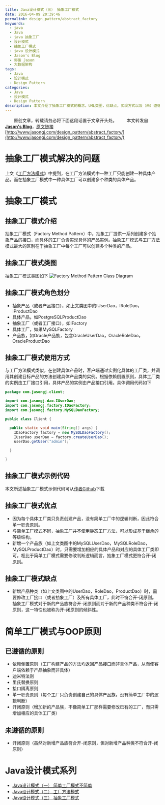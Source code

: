 ```yaml
---
title: Java设计模式（三） 抽象工厂模式
date: 2016-04-09 20:39:46
permalink: design_pattern/abstract_factory
keywords:
  - java
  - Java
  - java 抽象工厂
  - 设计模式
  - 抽象工厂模式
  - java 设计模式
  - Jason's Blog
  - 郭俊 Jason
  - 大数据架构
tags:
  - Java
  - 设计模式
  - Design Pattern
categories:
  - Java
  - 设计模式
  - Design Pattern
description: 本文介绍了抽象工厂模式的概念，UML类图，优缺点，实现方式以及（未）遵循的OOP原则。
---
```


　　原创文章，转载请务必将下面这段话置于文章开头处。
　　本文转发自[**Jason's Blog**](http://www.jasongj.com)，[原文链接](http://www.jasongj.com/design_pattern/abstract_factory/)　[http://www.jasongj.com/design_pattern/abstract_factory/](http://www.jasongj.com/design_pattern/abstract_factory/)


# 抽象工厂模式解决的问题
上文《[工厂方法模式](http://www.jasongj.com/design_pattern/factory_method/)》中提到，在工厂方法模式中一种工厂只能创建一种具体产品。而在抽象工厂模式中一种具体工厂可以创建多个种类的具体产品。


# 抽象工厂模式
## 抽象工厂模式介绍
抽象工厂模式（Factory Method Pattern）中，抽象工厂提供一系列创建多个抽象产品的接口，而具体的工厂负责实现具体的产品实例。抽象工厂模式与工厂方法模式最大的区别在于抽象工厂中每个工厂可以创建多个种类的产品。

## 抽象工厂模式类图
抽象工厂模式类图如下
![Factory Method Pattern Class Diagram](//www.jasongj.com/img/designpattern/abstractfactory/abstract_factory.png)

## 抽象工厂模式角色划分
 - 抽象产品（或者产品接口），如上文类图中的IUserDao，IRoleDao，IProductDao
 - 具体产品，如PostgreSQLProductDao
 - 抽象工厂（或者工厂接口），如IFactory
 - 具体工厂，如果MySQLFactory
 - 产品族，如Oracle产品族，包含OracleUserDao，OracleRoleDao，OracleProductDao



## 抽象工厂模式使用方式
与工厂方法模式类似，在创建具体产品时，客户端通过实例化具体的工厂类，并调用其创建目标产品的方法创建具体产品类的实例。根据依赖倒置原则，具体工厂类的实例由工厂接口引用，具体产品的实例由产品接口引用。具体调用代码如下
```java
package com.jasongj.client;

import com.jasongj.dao.IUserDao;
import com.jasongj.factory.IDaoFactory;
import com.jasongj.factory.MySQLDaoFactory;

public class Client {

  public static void main(String[] args) {
    IDaoFactory factory = new MySQLDaoFactory();
    IUserDao userDao = factory.createUserDao();
    userDao.getUser("admin");

  }

}
```

## 抽象工厂模式示例代码
本文所述抽象工厂模式示例代码可从[作者Github](https://github.com/habren/JavaDesignPattern/tree/master/AbstractFactoryPattern/src/main)下载

## 抽象工厂模式优点
 - 因为每个具体工厂类只负责创建产品，没有简单工厂中的逻辑判断，因此符合单一职责原则。
 - 与简单工厂模式不同，抽象工厂并不使用静态工厂方法，可以形成基于继承的等级结构。
 - 新增一个产品族（如上文类图中的MySQLUserDao，MySQLRoleDao，MySQLProductDao）时，只需要增加相应的具体产品和对应的具体工厂类即可。相比于简单工厂模式需要修改判断逻辑而言，抽象工厂模式更符合开-闭原则。

## 抽象工厂模式缺点
 - 新增产品种类（如上文类图中的UserDao，RoleDao，ProductDao）时，需要修改工厂接口（或者抽象工厂）及所有具体工厂，此时不符合开-闭原则。抽象工厂模式对于新的产品族符合开-闭原则而对于新的产品种类不符合开-闭原则，这一特性也被称为开-闭原则的倾斜性。

# 简单工厂模式与OOP原则
## 已遵循的原则
 - 依赖倒置原则（工厂构建产品的方法均返回产品接口而非具体产品，从而使客户端依赖于产品抽象而非具体）
 - 迪米特法则
 - 里氏替换原则
 - 接口隔离原则
 - 单一职责原则（每个工厂只负责创建自己的具体产品族，没有简单工厂中的逻辑判断）
 - 开闭原则（增加新的产品族，不像简单工厂那样需要修改已有的工厂，而只需增加相应的具体工厂类）

## 未遵循的原则
 - 开闭原则（虽然对新增产品族符合开-闭原则，但对新增产品种类不符合开-闭原则）


# Java设计模式系列
- [Java设计模式（一） 简单工厂模式不简单](//www.jasongj.com/design_pattern/simple_factory/)
- [Java设计模式（二） 工厂方法模式](//www.jasongj.com/design_pattern/factory_method/)
- [Java设计模式（三） 抽象工厂模式](//www.jasongj.com/design_pattern/abstract_factory/)
